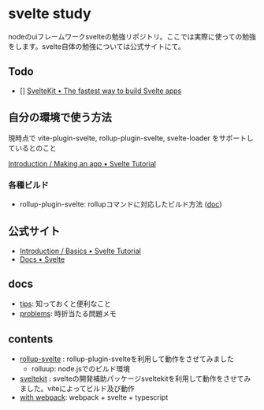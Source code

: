# svelte study

nodeのuiフレームワークsvelteの勉強リポジトリ。ここでは実際に使っての勉強をします。svelte自体の勉強については公式サイトにて。

## Todo

- [] [SvelteKit • The fastest way to build Svelte apps](https://kit.svelte.dev/)

## 自分の環境で使う方法

現時点で vite-plugin-svelte, rollup-plugin-svelte, svelte-loader をサポートしているとのこと

[Introduction / Making an app • Svelte Tutorial](https://svelte.jp/tutorial/making-an-app)

### 各種ビルド

- rollup-plugin-svelte: rollupコマンドに対応したビルド方法 ([doc](./rollup-svelte/README.md))

## 公式サイト

- [Introduction / Basics • Svelte Tutorial](https://svelte.dev/tutorial/basics)
- [Docs • Svelte](https://svelte.dev/docs)

## docs

- [tips](./docs/tips.md): 知っておくと便利なこと
- [problems](./docs/problems.md): 時折当たる問題メモ

## contents

- [rollup-svelte](./rollup-svelte) : rollup-plugin-svelteを利用して動作をさせてみました
  - rolluup: node.jsでのビルド環境
- [sveltekit](./sveltekit) : svelteの開発補助パッケージsveltekitを利用して動作をさせてみました。viteによってビルド及び動作
- [with webpack](https://github.com/awisu2/webpack-study/tree/main/svelteWithTypescript): webpack + svelte + typescript
